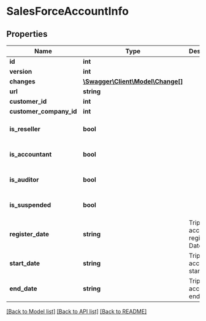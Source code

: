 # SalesForceAccountInfo

## Properties
Name | Type | Description | Notes
------------ | ------------- | ------------- | -------------
**id** | **int** |  | [optional] 
**version** | **int** |  | [optional] 
**changes** | [**\Swagger\Client\Model\Change[]**](Change.md) |  | [optional] 
**url** | **string** |  | [optional] 
**customer_id** | **int** |  | [optional] 
**customer_company_id** | **int** |  | [optional] 
**is_reseller** | **bool** |  | [optional] [default to false]
**is_accountant** | **bool** |  | [optional] [default to false]
**is_auditor** | **bool** |  | [optional] [default to false]
**is_suspended** | **bool** |  | [optional] [default to false]
**register_date** | **string** | Tripletex account register Date | [optional] 
**start_date** | **string** | Tripletex account start Date | [optional] 
**end_date** | **string** | Tripletex account end Date | [optional] 

[[Back to Model list]](../../README.md#documentation-for-models) [[Back to API list]](../../README.md#documentation-for-api-endpoints) [[Back to README]](../../README.md)

